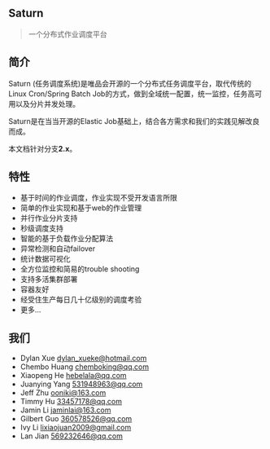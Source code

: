 ## Saturn

> 一个分布式作业调度平台

## 简介

Saturn (任务调度系统)是唯品会开源的一个分布式任务调度平台，取代传统的Linux Cron/Spring Batch Job的方式，做到全域统一配置，统一监控，任务高可用以及分片并发处理。

Saturn是在当当开源的Elastic Job基础上，结合各方需求和我们的实践见解改良而成。

本文档针对分支**2.x**。

## 特性

* 基于时间的作业调度，作业实现不受开发语言所限
* 简单的作业实现和基于web的作业管理
* 并行作业分片支持
* 秒级调度支持
* 智能的基于负载作业分配算法
* 异常检测和自动failover
* 统计数据可视化
* 全方位监控和简易的trouble shooting
* 支持多活集群部署
* 容器友好
* 经受住生产每日几十亿级别的调度考验
* 更多...

## 我们

* Dylan Xue <dylan_xueke@hotmail.com>
* Chembo Huang <chemboking@qq.com>
* Xiaopeng He <hebelala@qq.com>
* Juanying Yang <531948963@qq.com>
* Jeff Zhu <ooniki@163.com>
* Timmy Hu <33457178@qq.com>
* Jamin Li <jaminlai@163.com>
* Gilbert Guo <360578526@qq.com>
* Ivy Li <lixiaojuan2009@gmail.com>
* Lan Jian <569232646@qq.com>



